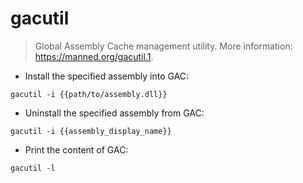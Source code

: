 # gacutil

> Global Assembly Cache management utility.
> More information: <https://manned.org/gacutil.1>.

- Install the specified assembly into GAC:

`gacutil -i {{path/to/assembly.dll}}`

- Uninstall the specified assembly from GAC:

`gacutil -i {{assembly_display_name}}`

- Print the content of GAC:

`gacutil -l`
